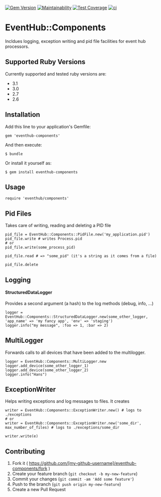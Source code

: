 [![Gem Version](https://badge.fury.io/rb/eventhub-components.svg)](https://badge.fury.io/rb/eventhub-components)
[![Maintainability](https://api.codeclimate.com/v1/badges/3f6c9e1a8d32388df0fa/maintainability)](https://codeclimate.com/github/thomis/eventhub-components/maintainability)
[![Test Coverage](https://api.codeclimate.com/v1/badges/3f6c9e1a8d32388df0fa/test_coverage)](https://codeclimate.com/github/thomis/eventhub-components/test_coverage)
[![ci](https://github.com/thomis/eventhub-components/actions/workflows/ci.yml/badge.svg)](https://github.com/thomis/eventhub-components/actions/workflows/ci.yml)

# EventHub::Components

Incldues logging, exception writing and pid file facilities for event hub processors.

## Supported Ruby Versions

Currently supported and tested ruby versions are:

- 3.1
- 3.0
- 2.7
- 2.6

## Installation

Add this line to your application's Gemfile:

    gem 'eventhub-components'

And then execute:

    $ bundle

Or install it yourself as:

    $ gem install eventhub-components

## Usage

    require 'eventhub/components'

## Pid Files

Takes care of writing, reading and deleting a PID file

    pid_file = EventHub::Components::PidFile.new('my_application.pid')
    pid_file.write # writes Process.pid
    # or
    pid_file.write(some_process_pid)

    pid_file.read # => "some_pid" (it's a string as it comes from a file)

    pid_file.delete


## Logging

#### StructuredDataLogger

Provides a second argument (a hash) to the log methods (debug, info, ...)

    logger = EventHub::Components::StructuredDataLogger.new(some_other_logger, 'app_name' => 'my fancy app', 'env' => 'staging')
    logger.info("my message", :foo => 1, :bar => 2)


## MultiLogger

Forwards calls to all devices that have been added to the multilogger.

    logger = EventHub::Components::MultiLogger.new
    logger.add_device(some_other_logger_1)
    logger.add_device(some_other_logger_2)
    logger.info("Hans")

## ExceptionWriter

Helps writing exceptions and log messages to files. It creates

    writer = EventHub::Components::ExceptionWriter.new() # logs to ./exceptions
    # or
    writer = EventHub::Components::ExceptionWriter.new('some_dir', max_number_of_files) # logs to ./exceptions/some_dir

    writer.write(e)


## Contributing

1. Fork it ( https://github.com/[my-github-username]/eventhub-components/fork )
2. Create your feature branch (`git checkout -b my-new-feature`)
3. Commit your changes (`git commit -am 'Add some feature'`)
4. Push to the branch (`git push origin my-new-feature`)
5. Create a new Pull Request
